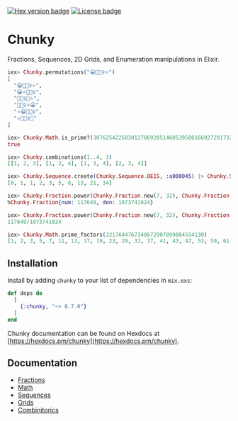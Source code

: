[![Hex version badge](https://img.shields.io/hexpm/v/chunky.svg)](https://hex.pm/packages/chunky)
[![License badge](https://img.shields.io/hexpm/l/chunky.svg)](https://github.com/patricknevindwyer/chunky/blob/master/LICENSE)

# Chunky

Fractions, Sequences, 2D Grids, and Enumeration manipulations in Elixir.

```elixir
iex> Chunky.permutations("😀🤷🏽‍♀️⭐️")
[
  "😀🤷🏽‍♀️⭐️", 
  "😀⭐️🤷🏽‍♀️", 
  "🤷🏽‍♀️😀⭐️", 
  "🤷🏽‍♀️⭐️😀", 
  "⭐️😀🤷🏽‍♀️", 
  "⭐️🤷🏽‍♀️😀"
]

iex> Chunky.Math.is_prime?(30762542250301270692051460539586166927291732754961)
true

iex> Chunky.combinations(1..4, 3)
[[1, 2, 3], [1, 2, 4], [1, 3, 4], [2, 3, 4]]

iex> Chunky.Sequence.create(Chunky.Sequence.OEIS, :a000045) |> Chunky.Sequence.take!(10)
[0, 1, 1, 2, 3, 5, 8, 13, 21, 34]

iex> Chunky.Fraction.power(Chunky.Fraction.new(7, 32), Chunky.Fraction.new(30, 5))
%Chunky.Fraction{num: 117649, den: 1073741824}

iex> Chunky.Fraction.power(Chunky.Fraction.new(7, 32), Chunky.Fraction.new(30, 5)) |> IO.puts()
117649/1073741824

iex> Chunky.Math.prime_factors(3217644767340672907899084554130)
[1, 2, 3, 5, 7, 11, 13, 17, 19, 23, 29, 31, 37, 41, 43, 47, 53, 59, 61, 67, 71, 73, 79]

```

## Installation

Install by adding `chunky` to your list of dependencies in `mix.exs`:

```elixir
def deps do
  [
    {:chunky, "~> 0.7.0"}
  ]
end
```

Chunky documentation can be found on Hexdocs at [https://hexdocs.pm/chunky](https://hexdocs.pm/chunky).


## Documentation

 - [Fractions](/chunky/Chunky.Fraction.html#content)
 - [Math](/chunky/Chunky.Math.html#content)
 - [Sequences](/chunky/Chunky.Sequences.html#content)
 - [Grids](https://hexdocs.pm/chunky/Chunky.Grid.html#content)
 - [Combinitorics](https://hexdocs.pm/chunky/Chunky.html#content)
